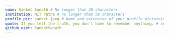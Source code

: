 ```yaml
---
name: Sanket Sanath # No longer than 28 characters
institution: NIT Patna # no longer than 58 characters
profile_pic: sanket.jpeg # Name and extension of your profile picture(ex. mona.png) The picture must be squared and 544px on width and height.
quote: If you tell the truth, you don't have to remember anything. # no longer than 100 characters, avoid using quotes(") to guarantee the format remains the same.
github_user: SanketSanath
---
```

